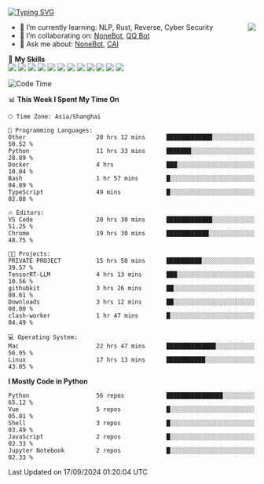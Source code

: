 [![Typing SVG](https://readme-typing-svg.herokuapp.com?size=25&duration=2500&color=8C43EA&vCenter=true&width=200&height=40&lines=Hi+there+%F0%9F%91%8B%F0%9F%8F%BB;I'm+yanyongyu)](https://git.io/typing-svg)

<a href="#">
  <img align="right" src="https://github-readme-stats.vercel.app/api?username=yanyongyu&count_private=true&show_icons=true&bg_color=15,f2f7fd,E0EAFC" />
</a>

- 🌱 I’m currently learning: NLP, Rust, Reverse, Cyber Security
- 👯 I’m collaborating on: [NoneBot](https://github.com/nonebot), [QQ Bot](https://github.com/Mrs4s/go-cqhttp)
- 💬 Ask me about: [NoneBot](https://github.com/nonebot), [CAI](https://github.com/cscs181/CAI)

🌟 **My Skills**  
![](https://img.shields.io/badge/-Python-3e74a2?style=flat-square&logo=Python&logoColor=fff)
![](https://img.shields.io/badge/-TypeScript-3178C6?style=flat-square&logo=TypeScript&logoColor=fff)
![](https://img.shields.io/badge/-Vue-4fc08d?style=flat-square&logo=Vue.js&logoColor=fff)
![](https://img.shields.io/badge/-React-2d98ce?style=flat-square&logo=React&logoColor=fff)
![](https://img.shields.io/badge/-FastAPI-009688?style=flat-square&logo=FastAPI&logoColor=fff)
![](https://img.shields.io/badge/-Linux-000000?style=flat-square&logo=Linux&logoColor=fff)
![](https://img.shields.io/badge/-Docker-2496ED?style=flat-square&logo=Docker&logoColor=fff)
![](https://img.shields.io/badge/-Kubernetes-326CE5?style=flat-square&logo=Kubernetes&logoColor=fff)
![](https://img.shields.io/badge/-GitHub%20Actions-2088FF?style=flat-square&logo=GitHubActions&logoColor=fff)
![](https://img.shields.io/badge/-PostgreSQL-4169E1?style=flat-square&logo=PostgreSQL&logoColor=fff)
![](https://img.shields.io/badge/-Redis-DC382D?style=flat-square&logo=Redis&logoColor=fff)
![](https://img.shields.io/badge/-MongoDB-47A248?style=flat-square&logo=MongoDB&logoColor=fff)

<!--START_SECTION:waka-->
![Code Time](http://img.shields.io/badge/Code%20Time-6%2C664%20hrs%2049%20mins-blue)

📊 **This Week I Spent My Time On** 

```text
🕑︎ Time Zone: Asia/Shanghai

💬 Programming Languages: 
Other                    20 hrs 12 mins      █████████████░░░░░░░░░░░░   50.52 % 
Python                   11 hrs 33 mins      ███████░░░░░░░░░░░░░░░░░░   28.89 % 
Docker                   4 hrs               ███░░░░░░░░░░░░░░░░░░░░░░   10.04 % 
Bash                     1 hr 57 mins        █░░░░░░░░░░░░░░░░░░░░░░░░   04.89 % 
TypeScript               49 mins             █░░░░░░░░░░░░░░░░░░░░░░░░   02.08 % 

🔥 Editors: 
VS Code                  20 hrs 30 mins      █████████████░░░░░░░░░░░░   51.25 % 
Chrome                   19 hrs 30 mins      ████████████░░░░░░░░░░░░░   48.75 % 

🐱‍💻 Projects: 
PRIVATE PROJECT          15 hrs 50 mins      ██████████░░░░░░░░░░░░░░░   39.57 % 
TensorRT-LLM             4 hrs 13 mins       ███░░░░░░░░░░░░░░░░░░░░░░   10.56 % 
githubkit                3 hrs 26 mins       ██░░░░░░░░░░░░░░░░░░░░░░░   08.61 % 
Downloads                3 hrs 12 mins       ██░░░░░░░░░░░░░░░░░░░░░░░   08.00 % 
clash-worker             1 hr 47 mins        █░░░░░░░░░░░░░░░░░░░░░░░░   04.49 % 

💻 Operating System: 
Mac                      22 hrs 47 mins      ██████████████░░░░░░░░░░░   56.95 % 
Linux                    17 hrs 13 mins      ███████████░░░░░░░░░░░░░░   43.05 % 
```

**I Mostly Code in Python** 

```text
Python                   56 repos            ████████████████░░░░░░░░░   65.12 % 
Vue                      5 repos             █░░░░░░░░░░░░░░░░░░░░░░░░   05.81 % 
Shell                    3 repos             █░░░░░░░░░░░░░░░░░░░░░░░░   03.49 % 
JavaScript               2 repos             █░░░░░░░░░░░░░░░░░░░░░░░░   02.33 % 
Jupyter Notebook         2 repos             █░░░░░░░░░░░░░░░░░░░░░░░░   02.33 % 
```




 Last Updated on 17/09/2024 01:20:04 UTC
<!--END_SECTION:waka-->
